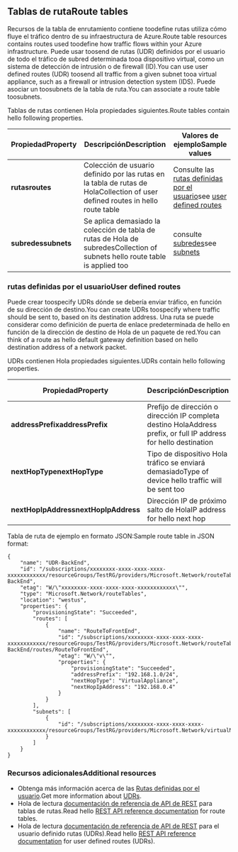 ## <a name="route-tables"></a><span data-ttu-id="ffa2e-101">Tablas de ruta</span><span class="sxs-lookup"><span data-stu-id="ffa2e-101">Route tables</span></span>
<span data-ttu-id="ffa2e-102">Recursos de la tabla de enrutamiento contiene toodefine rutas utiliza cómo fluye el tráfico dentro de su infraestructura de Azure.</span><span class="sxs-lookup"><span data-stu-id="ffa2e-102">Route table resources contains routes used toodefine how traffic flows within your Azure infrastructure.</span></span> <span data-ttu-id="ffa2e-103">Puede usar toosend de rutas (UDR) definidos por el usuario de todo el tráfico de subred determinada tooa dispositivo virtual, como un sistema de detección de intrusión o de firewall (ID).</span><span class="sxs-lookup"><span data-stu-id="ffa2e-103">You can use user defined routes (UDR) toosend all traffic from a given subnet tooa virtual appliance, such as a firewall or intrusion detection system (IDS).</span></span> <span data-ttu-id="ffa2e-104">Puede asociar un toosubnets de la tabla de ruta.</span><span class="sxs-lookup"><span data-stu-id="ffa2e-104">You can associate a route table toosubnets.</span></span> 

<span data-ttu-id="ffa2e-105">Tablas de rutas contienen Hola propiedades siguientes.</span><span class="sxs-lookup"><span data-stu-id="ffa2e-105">Route tables contain hello following properties.</span></span>

| <span data-ttu-id="ffa2e-106">Propiedad</span><span class="sxs-lookup"><span data-stu-id="ffa2e-106">Property</span></span> | <span data-ttu-id="ffa2e-107">Descripción</span><span class="sxs-lookup"><span data-stu-id="ffa2e-107">Description</span></span> | <span data-ttu-id="ffa2e-108">Valores de ejemplo</span><span class="sxs-lookup"><span data-stu-id="ffa2e-108">Sample values</span></span> |
| --- | --- | --- |
| <span data-ttu-id="ffa2e-109">**rutas**</span><span class="sxs-lookup"><span data-stu-id="ffa2e-109">**routes**</span></span> |<span data-ttu-id="ffa2e-110">Colección de usuario definido por las rutas en la tabla de rutas de Hola</span><span class="sxs-lookup"><span data-stu-id="ffa2e-110">Collection of user defined routes in hello route table</span></span> |<span data-ttu-id="ffa2e-111">Consulte las [rutas definidas por el usuario](#User-defined-routes)</span><span class="sxs-lookup"><span data-stu-id="ffa2e-111">see [user defined routes](#User-defined-routes)</span></span> |
| <span data-ttu-id="ffa2e-112">**subredes**</span><span class="sxs-lookup"><span data-stu-id="ffa2e-112">**subnets**</span></span> |<span data-ttu-id="ffa2e-113">Se aplica demasiado la colección de tabla de rutas de Hola de subredes</span><span class="sxs-lookup"><span data-stu-id="ffa2e-113">Collection of subnets hello route table is applied too</span></span>|<span data-ttu-id="ffa2e-114">consulte [subredes](#Subnets)</span><span class="sxs-lookup"><span data-stu-id="ffa2e-114">see [subnets](#Subnets)</span></span> |

### <a name="user-defined-routes"></a><span data-ttu-id="ffa2e-115">rutas definidas por el usuario</span><span class="sxs-lookup"><span data-stu-id="ffa2e-115">User defined routes</span></span>
<span data-ttu-id="ffa2e-116">Puede crear toospecify UDRs dónde se debería enviar tráfico, en función de su dirección de destino.</span><span class="sxs-lookup"><span data-stu-id="ffa2e-116">You can create UDRs toospecify where traffic should be sent to, based on its destination address.</span></span> <span data-ttu-id="ffa2e-117">Una ruta se puede considerar como definición de puerta de enlace predeterminada de hello en función de la dirección de destino de Hola de un paquete de red.</span><span class="sxs-lookup"><span data-stu-id="ffa2e-117">You can think of a route as hello default gateway definition based on hello destination address of a network packet.</span></span>

<span data-ttu-id="ffa2e-118">UDRs contienen Hola propiedades siguientes.</span><span class="sxs-lookup"><span data-stu-id="ffa2e-118">UDRs contain hello following properties.</span></span> 

| <span data-ttu-id="ffa2e-119">Propiedad</span><span class="sxs-lookup"><span data-stu-id="ffa2e-119">Property</span></span> | <span data-ttu-id="ffa2e-120">Descripción</span><span class="sxs-lookup"><span data-stu-id="ffa2e-120">Description</span></span> | <span data-ttu-id="ffa2e-121">Valores de ejemplo</span><span class="sxs-lookup"><span data-stu-id="ffa2e-121">Sample values</span></span> |
| --- | --- | --- |
| <span data-ttu-id="ffa2e-122">**addressPrefix**</span><span class="sxs-lookup"><span data-stu-id="ffa2e-122">**addressPrefix**</span></span> |<span data-ttu-id="ffa2e-123">Prefijo de dirección o dirección IP completa destino Hola</span><span class="sxs-lookup"><span data-stu-id="ffa2e-123">Address prefix, or full IP address for hello destination</span></span> |<span data-ttu-id="ffa2e-124">192.168.1.0/24, 192.168.1.101</span><span class="sxs-lookup"><span data-stu-id="ffa2e-124">192.168.1.0/24, 192.168.1.101</span></span> |
| <span data-ttu-id="ffa2e-125">**nextHopType**</span><span class="sxs-lookup"><span data-stu-id="ffa2e-125">**nextHopType**</span></span> |<span data-ttu-id="ffa2e-126">Tipo de dispositivo Hola tráfico se enviará demasiado</span><span class="sxs-lookup"><span data-stu-id="ffa2e-126">Type of device hello traffic will be sent too</span></span>|<span data-ttu-id="ffa2e-127">VirtualAppliance, puerta de enlace VPN, Internet</span><span class="sxs-lookup"><span data-stu-id="ffa2e-127">VirtualAppliance, VPN Gateway, Internet</span></span> |
| <span data-ttu-id="ffa2e-128">**nextHopIpAddress**</span><span class="sxs-lookup"><span data-stu-id="ffa2e-128">**nextHopIpAddress**</span></span> |<span data-ttu-id="ffa2e-129">Dirección IP de próximo salto de Hola</span><span class="sxs-lookup"><span data-stu-id="ffa2e-129">IP address for hello next hop</span></span> |<span data-ttu-id="ffa2e-130">192.168.1.4</span><span class="sxs-lookup"><span data-stu-id="ffa2e-130">192.168.1.4</span></span> |

<span data-ttu-id="ffa2e-131">Tabla de ruta de ejemplo en formato JSON:</span><span class="sxs-lookup"><span data-stu-id="ffa2e-131">Sample route table in JSON format:</span></span>

    {
        "name": "UDR-BackEnd",
        "id": "/subscriptions/xxxxxxxx-xxxx-xxxx-xxxx-xxxxxxxxxxxx/resourceGroups/TestRG/providers/Microsoft.Network/routeTables/UDR-BackEnd",
        "etag": "W/\"xxxxxxxx-xxxx-xxxx-xxxx-xxxxxxxxxxxx\"",
        "type": "Microsoft.Network/routeTables",
        "location": "westus",
        "properties": {
            "provisioningState": "Succeeded",
            "routes": [
                {
                    "name": "RouteToFrontEnd",
                    "id": "/subscriptions/xxxxxxxx-xxxx-xxxx-xxxx-xxxxxxxxxxxx/resourceGroups/TestRG/providers/Microsoft.Network/routeTables/UDR-BackEnd/routes/RouteToFrontEnd",
                    "etag": "W/\"v\"",
                    "properties": {
                        "provisioningState": "Succeeded",
                        "addressPrefix": "192.168.1.0/24",
                        "nextHopType": "VirtualAppliance",
                        "nextHopIpAddress": "192.168.0.4"
                    }
                }
            ],
            "subnets": [
                {
                    "id": "/subscriptions/xxxxxxxx-xxxx-xxxx-xxxx-xxxxxxxxxxxx/resourceGroups/TestRG/providers/Microsoft.Network/virtualNetworks/TestVNet/subnets/BackEnd"
                }
            ]
        }
    }

### <a name="additional-resources"></a><span data-ttu-id="ffa2e-132">Recursos adicionales</span><span class="sxs-lookup"><span data-stu-id="ffa2e-132">Additional resources</span></span>
* <span data-ttu-id="ffa2e-133">Obtenga más información acerca de las [Rutas definidas por el usuario](../articles/virtual-network/virtual-networks-udr-overview.md).</span><span class="sxs-lookup"><span data-stu-id="ffa2e-133">Get more information about [UDRs](../articles/virtual-network/virtual-networks-udr-overview.md).</span></span>
* <span data-ttu-id="ffa2e-134">Hola de lectura [documentación de referencia de API de REST](https://msdn.microsoft.com/library/azure/mt502549.aspx) para tablas de rutas.</span><span class="sxs-lookup"><span data-stu-id="ffa2e-134">Read hello [REST API reference documentation](https://msdn.microsoft.com/library/azure/mt502549.aspx) for route tables.</span></span>
* <span data-ttu-id="ffa2e-135">Hola de lectura [documentación de referencia de API de REST](https://msdn.microsoft.com/library/azure/mt502539.aspx) para el usuario definido rutas (UDRs).</span><span class="sxs-lookup"><span data-stu-id="ffa2e-135">Read hello [REST API reference documentation](https://msdn.microsoft.com/library/azure/mt502539.aspx) for user defined routes (UDRs).</span></span>

